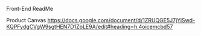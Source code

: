Front-End ReadMe

Product Canvas https://docs.google.com/document/d/1ZRUQGE5J7jYiSwd-KQPFydgCVgW9sgtHEN7D1ZbLE9A/edit#heading=h.4oicemcbd57
